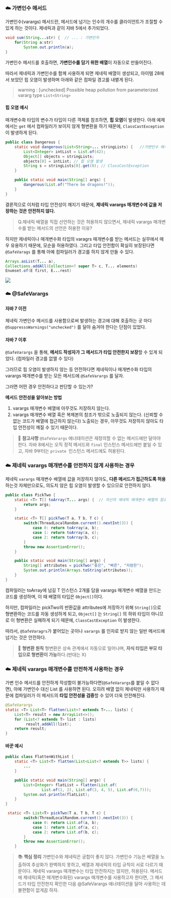 ### ☁️ 가변인수 메서드
가변인수(varargs) 메서드란, 메서드에 넘기는 인수의 개수를 클라이언트가 조절할 수 있게 하는 것이다. 제네릭과 같이 자바 5에서 추가되었다.

```java
void sum(String...str) {  // ... : 가변인자
	for(String a:str)
    	System.out.println(a);
}
```

가변인수 메서드를 호출하면, **가변인수를 담기 위한 배열**이 자동으로 만들어진다. 

따라서 제네릭과 가변인수를 함께 사용하게 되면 제네릭 배열이 생성되고, 아이템 28에서 보았던 힙 오염이 발생하며 아래와 같은 컴파일 경고를 내뱉게 된다.

> warning : [unchecked] Possible heap pollution from
parameterized vararg type `List<String>`

#### 힙 오염 예시

매개변수화 타입의 변수가 타입이 다른 객체를 참조하면, **힙 오염**이 발생한다. 아래 예제에서는 `get` 에서 컴파일러가 보이지 않게 형변환을 하기 때문에, `ClassCastException` 이 발생하게 된다.

```java
public class Dangerous {
    static void dangerous(List<String>... stringLists) {   //가변인수 메서드
        List<Integer> intList = List.of(42);
        Object[] objects = stringLists;
        objects[0] = intList; // 힙 오염 발생
        String s = stringLists[0].get(0); // ClassCastException
    }

    public static void main(String[] args) {
        dangerous(List.of("There be dragons!"));
    }
}
```

결론적으로 이처럼 타입 안전성이 깨지기 때문에, **제네릭 varargs 매개변수에 값을 저장하는 것은 안전하지 않다.**

> Q.제네릭 배열을 직접 선언하는 것은 허용하지 않으면서, 제네릭 varargs 매개변수를 받는 메서드의 선언은 허용한 이유?

하지만 제네릭이나 매개변수화 타입의 varagrs 매개변수를 받는 메서드는 실무에서 매우 유용하기 때문에, 모순을 허용하였다. 그리고 타입 안전함이 확실히 보장된다면 `@SafeVarags` 를 통해 아예 컴파일러가 경고를 하지 않게 만들 수 있다. 
```java
Arrays.asList(T... a),
Collections.addAll(Collection<? super T> c, T... elements)
Enumset.of(E first, E...rest)
```

![](https://velog.velcdn.com/images/semi-cloud/post/dc94a765-48bf-4c67-aac3-14fbfd39a999/image.png)


### ☁️ @SafeVarargs

#### 자바 7 이전

제네릭 가변인수 메서드를 사용함으로써 발생하는 경고에 대해 호출하는 곳 마다`@SuppresssWarnings("unchecked")` 를 달아 숨겨야 한다는 단점이 있었다.
#### 자바 7 이후
 `@SafeVarargs` 을 통해, **메서드 작성자가 그 메서드가 타입 안전한지 보장**할 수 있게 되었다. (컴파일러 경고를 없앨 수 있다)
 
그러므로 힙 오염이 발생하지 않는 등 안전하다면 제네릭이나 매개변수화 타입의 varargs 매개변수를 받는 모든 메서드에 `@SafeVarargs` 를 달자.

그러면 어떤 경우 안전하다고 판단할 수 있는가?

**메서드 안전성을 알아보는 방법**

1. varargs 매개변수 배열에 아무것도 저장하지 않는다.
2. varargs 매개변수 배열 혹은 복제본의 참조가 밖으로 노출되지 않는다. (신뢰할 수 없는 코드가 배열에 접근하지 않는다) 노출되는 경우,  아무것도 저장하지 않아도 타입 안전성이 깨질 수 있기 때문이다.


> 🔖 **참고사항**
`@SafeVarargs` 애너테이션은 재정의할 수 없는 메서드에만 달아야 한다. 자바 8에서는 오직 정적 메서드와 `final` 인스턴스 메서드에만 붙일 수 있고, 자바 9부터는 `private `인스턴스 메서드에도 허용된다.

### ☁️ 제네릭 varargs 매개변수를 안전하지 않게 사용하는 경우

제네릭 `varargs` 매개변수 배열에 값을 저장하지 않아도,  **다른 메서드가 접근하도록 허용**하는것 자체만으로도, 의도치 않은 힙 오염이 발생할 수 있으므로 안전하지 않다. 

```java
public class PickTwo {
    static <T> T[] toArray(T... args) {  // 자신의 제네릭 매개변수 배열의 참조를 노출
        return args;
    }

    static <T> T[] pickTwo(T a, T b, T c) {
        switch(ThreadLocalRandom.current().nextInt(3)) {
            case 0: return toArray(a, b);
            case 1: return toArray(a, c);
            case 2: return toArray(b, c);
        }
        throw new AssertionError(); 
    }

    public static void main(String[] args) { 
        String[] attributes = pickTwo("좋은", "빠른", "저렴한");
        System.out.println(Arrays.toString(attributes));
    }
}
```
컴파일러는 toArray에 넘길 T 인스턴스 2개를 담을 varargs 매개변수 배열을 만드는 코드를 생성하며, 이 때 배열의 타입은 `Object[]`이다.

하지만, 컴파일러는 pickTwo의 반환값을 attributes에 저장하기 위해 `String[]`으로 형변환하는 코드를 자동 생성하게 되고, `Object[]` 는 `String[]` 의 하위 타입이 아니므로 이 형변환은 실패하게 되기 때문에, `ClassCastException` 이 발생한다.

따라서, `@SafeVaragrs`가 붙어있는 곳이나 `varargs` 를 인자로 받지 않는 일반 메서드에 넘기는 것은 안전하다.

> 🔖 **형변환 원칙**
형변환은 상속 관계에서 자동으로 일어나며, **자식 타입은 부모 타입으로 형변환이 가능**하다.(반대는 X)

### ☁️ 제네릭 varargs 매개변수를 안전하게 사용하는 경우

가변 인수 메서드를 안전하게 작성함이 불가능하다면(`@SafeVarargs`를 붙일 수 없다면), 아예 가변인수 대신 List 를 사용하면 된다. 오히려 배열 없이 제네릭만 사용하기 때문에 컴파일러가 이 메서드의 **타입 안전성을 검증**할 수 있어 더욱 안전해진다.

```java
@SafeVarargs   
static <T> List<T> flatten(List<? extends T>... lists) {
    List<T> result = new ArrayList<>();
    for (List<? extends T> list : lists)
         result.addAll(list);
    return result;
}
```
#### 바꾼 예시
```java
public class FlattenWithList {
    static <T> List<T> flatten(List<List<? extends T>> lists) {
    	...
    }

    public static void main(String[] args) {
        List<Integer> flatList = flatten(List.of(
                List.of(1, 2), List.of(3, 4, 5), List.of(6,7)));
        System.out.println(flatList);
    }
}
```

```java
 static <T> List<T> pickTwo(T a, T b, T c) {
        switch(ThreadLocalRandom.current().nextInt(3)) {
            case 0: return List.of(a, b);
            case 1: return List.of(a, c);
            case 2: return List.of(b, c);
        }
        throw new AssertionError(); 
    }
```

> 📚 **핵심 정리**
가변인수와 제네릭은 궁합이 좋지 않다. 가변인수 기능은 배열을 노출하여 추상화가 완벽하지 못하고, 배열과 제네릭의 타입 규칙이 서로 다르기 때문이다. 제네릭 varargs 매개변수는 타입 안전하지는 않지만, 허용된다. 메서드에 제네릭(혹은 매개변수화된) varargs 매개변수를 사용하고자 한다면, 그 메서드가 타입 안전한지 확인한 다음 @SafeVarargs 애너테이션을 달아 사용하는 데 불편함이 없게끔 하자.